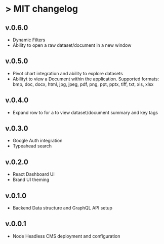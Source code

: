 # > MIT changelog

## v.0.6.0

- Dynamic Filters
- Ability to open a raw dataset/document in a new window

## v.0.5.0

- Pivot chart integration and ability to explore datasets
- Abilityt to view a Document within the application. Supported formats: bmp, doc, docx, html, jpg, jpeg, pdf, png, ppt, pptx, tiff, txt, xls, xlsx

## v.0.4.0

- Expand row to for a to view dataset/document summary and key tags

## v.0.3.0

- Google Auth integration
- Typeahead search

## v.0.2.0

- React Dashboard UI 
- Brand UI theming

## v.0.1.0

- Backend Data structure and GraphQL API setup

## v.0.0.1

- Node Headless CMS deployment and configuration
